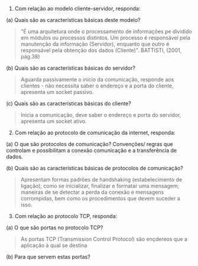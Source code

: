 1. Com relação ao modelo cliente-servidor, responda:

(a) Quais são as características básicas deste modelo?
> "É uma arquitetura onde o processamento de informações pe dividido em módulos ou processos distintos. Um processo é responsável pela manutenção da informação (Servidor), enquanto que outro é responsável pela obtenção dos dados (Cliente)". BATTISTI, (2001, pág.38)

(b) Quais são as características básicas do servidor?
> Aguarda passivamente o início da comunicação, responde aos clientes - não necessita saber o endereço e a porta do cliente, apresenta um socket passivo.

(c) Quais são as características básicas do cliente?
> Inicia a comunicação, deve saber o endereço e porta do servidor, apresenta um socket ativo. 

2.  Com relação ao protocolo de comunicação da internet, responda:

(a) O que são protocolos de comunicação?
Convenções/ regras que controlam e possibilitam a conexão comunicação e a transferência de dados. 

(b) Quais são as características básicas de protocolos de comunicação?
> Apresentam formas padrões de handshaking (estabelecimento de ligação); como se inicializar, finalizar e formatar uma mensagem; maneiras de se detectar a perda da conexão e mensagens corrompidas, bem como os procedimentos que devem suceder a isso.

3. Com relação ao protocolo TCP, responda:

(a) O que são portas no protocolo TCP?
> As portas TCP (Transmission Control Protocol) são ençdereos que  a aplicação à qual se destina 

(b) Para que servem estas portas?
